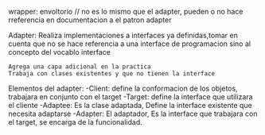 wrapper: envoltorio // no es lo mismo que el adapter, pueden o no hace rreferencia en documentacion a el patron adapter

Adapter: Realiza implementaciones a interfaces ya definidas,tomar en cuenta que no se hace referencia a una interface de programacion sino al concepto del vocablo interface

    Agrega una capa adicional en la practica
    Trabaja con clases existentes y que no tienen la interface

Elementos del adapter:
    -Client: define la conformacion de los objetos, trabajara en conjunto con el target
    -Target: define la interface que utilizara el cliente
    -Adaptee: Es la clase adaptada, Define la interface existente que necesita adaptarse
    -Adapter: El adaptador, Es la interface que trabajara con el target, se encarga de la funcionalidad.
    

